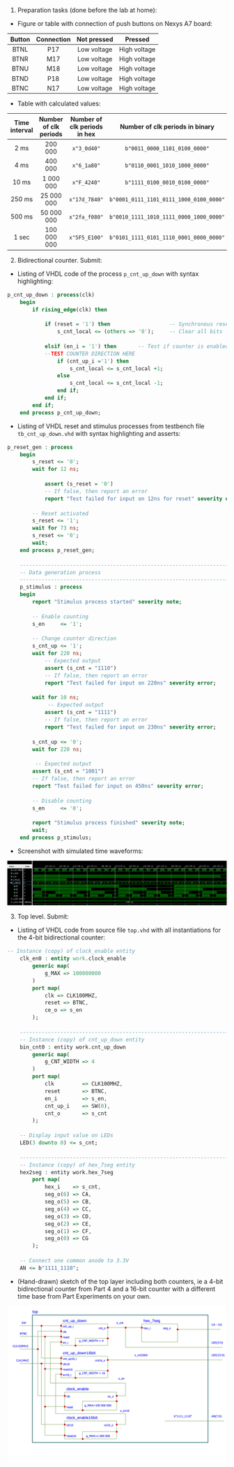 1. Preparation tasks (done before the lab at home):

* Figure or table with connection of push buttons on Nexys A7 board:

| **Button** | **Connection** |**Not pressed** | **Pressed** |
| :----: | :----: | :----: | :----: |
| BTNL | P17 | Low voltage | High voltage |
| BTNR | M17 | Low voltage | High voltage |
| BTNU | M18 | Low voltage | High voltage |
| BTND | P18 | Low voltage | High voltage |
| BTNC | N17 | Low voltage | High voltage |

* Table with calculated values:

| **Time interval** | **Number of clk periods** | **Number of clk periods in hex** | **Number of clk periods in binary** |
| :-: | :-: | :-: | :-: |
| 2&nbsp;ms | 200 000 | `x"3_0d40"` | `b"0011_0000_1101_0100_0000"` |
| 4&nbsp;ms |400 000|`x"6_1a80"`|`b"0110_0001_1010_1000_0000"`|
| 10&nbsp;ms |1 000 000|`x"F_4240"`|`b"1111_0100_0010_0100_0000"`|
| 250&nbsp;ms |25 000 000|`x"17d_7840"`|`b"0001_0111_1101_0111_1000_0100_0000"`|
| 500&nbsp;ms |50 000 000|`x"2fa_f080"`|`b"0010_1111_1010_1111_0000_1000_0000"`|
| 1&nbsp;sec | 100 000 000 | `x"5F5_E100"` | `b"0101_1111_0101_1110_0001_0000_0000"` |



2. Bidirectional counter. Submit:

* Listing of VHDL code of the process `p_cnt_up_down` with syntax highlighting: 
```vhdl
p_cnt_up_down : process(clk)
    begin
        if rising_edge(clk) then
        
            if (reset = '1') then               	-- Synchronous reset
                s_cnt_local <= (others => '0'); 	-- Clear all bits
    
            elsif (en_i = '1') then       -- Test if counter is enabled
			--TEST COUNTER DIRECTION HERE
                if (cnt_up_i ='1') then
                    s_cnt_local <= s_cnt_local +1;
                else
                    s_cnt_local <= s_cnt_local -1;
                end if;
            end if;
        end if;
    end process p_cnt_up_down;
```




* Listing of VHDL reset and stimulus processes from testbench file `tb_cnt_up_down.vhd` with syntax highlighting and asserts: 

```vhdl
p_reset_gen : process
    begin
        s_reset <= '0';
        wait for 12 ns;
        
            assert (s_reset = '0')
            -- If false, then report an error
            report "Test failed for input on 12ns for reset" severity error;
        
        -- Reset activated
        s_reset <= '1';
        wait for 73 ns;
        s_reset <= '0';
        wait;
    end process p_reset_gen;

    --------------------------------------------------------------------
    -- Data generation process
    --------------------------------------------------------------------
    p_stimulus : process
    begin
        report "Stimulus process started" severity note;

        -- Enable counting
        s_en     <= '1';
        
        -- Change counter direction
        s_cnt_up <= '1';
        wait for 220 ns;
            -- Expected output
            assert (s_cnt = "1110")
            -- If false, then report an error
            report "Test failed for input on 220ns" severity error;
        
        wait for 10 ns;
             -- Expected output
            assert (s_cnt = "1111")
            -- If false, then report an error
            report "Test failed for input on 230ns" severity error;
        
        s_cnt_up <= '0';
        wait for 220 ns;
        
         -- Expected output
        assert (s_cnt = "1001")
        -- If false, then report an error
        report "Test failed for input on 450ns" severity error;

        -- Disable counting
        s_en     <= '0';

        report "Stimulus process finished" severity note;
        wait;
    end process p_stimulus;
```



* Screenshot with simulated time waveforms: 

![Simulation_up_down_part1](Images/Simulation.png)



3. Top level. Submit:

* Listing of VHDL code from source file `top.vhd` with all instantiations for the 4-bit bidirectional counter: 
```vhdl
-- Instance (copy) of clock_enable entity
    clk_en0 : entity work.clock_enable
        generic map(
            g_MAX => 100000000
        )
        port map(
            clk => CLK100MHZ,
            reset => BTNC,
            ce_o => s_en
        );

    --------------------------------------------------------------------
    -- Instance (copy) of cnt_up_down entity
    bin_cnt0 : entity work.cnt_up_down
        generic map(
            g_CNT_WIDTH => 4
        )
        port map(
            clk         => CLK100MHZ,
            reset       => BTNC,
            en_i        => s_en,
            cnt_up_i    => SW(0),
            cnt_o       => s_cnt
        );

    -- Display input value on LEDs
    LED(3 downto 0) <= s_cnt;

    --------------------------------------------------------------------
    -- Instance (copy) of hex_7seg entity
    hex2seg : entity work.hex_7seg
        port map(
            hex_i    => s_cnt,
            seg_o(6) => CA,
            seg_o(5) => CB,
            seg_o(4) => CC,
            seg_o(3) => CD,
            seg_o(2) => CE,
            seg_o(1) => CF,
            seg_o(0) => CG
        );

    -- Connect one common anode to 3.3V
    AN <= b"1111_1110";
```

* (Hand-drawn) sketch of the top layer including both counters, ie a 4-bit bidirectional counter from Part 4 and a 16-bit counter with a different time base from Part Experiments on your own.

![top schema](Images/top.png)